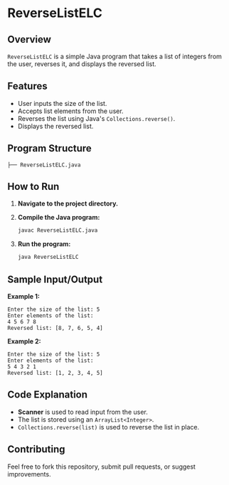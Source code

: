# ReverseListELC

## Overview
`ReverseListELC` is a simple Java program that takes a list of integers from the user, reverses it, and displays the reversed list.

## Features
- User inputs the size of the list.
- Accepts list elements from the user.
- Reverses the list using Java's `Collections.reverse()`.
- Displays the reversed list.

## Program Structure
```
├── ReverseListELC.java
```

## How to Run

1. **Navigate to the project directory.**

2. **Compile the Java program:**
   ```bash
   javac ReverseListELC.java
   ```

3. **Run the program:**
   ```bash
   java ReverseListELC
   ```

## Sample Input/Output

**Example 1:**
```
Enter the size of the list: 5
Enter elements of the list:
4 5 6 7 8
Reversed list: [8, 7, 6, 5, 4]
```

**Example 2:**
```
Enter the size of the list: 5
Enter elements of the list:
5 4 3 2 1
Reversed list: [1, 2, 3, 4, 5]
```

## Code Explanation
- **Scanner** is used to read input from the user.
- The list is stored using an `ArrayList<Integer>`.
- `Collections.reverse(list)` is used to reverse the list in place.

## Contributing
Feel free to fork this repository, submit pull requests, or suggest improvements.
